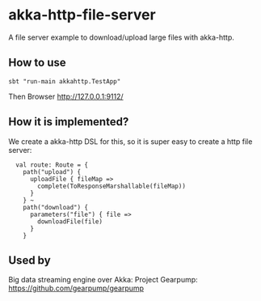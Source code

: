 # akka-http-file-server

A file server example to download/upload large files with akka-http.

## How to use
```sbt "run-main akkahttp.TestApp"```

Then Browser http://127.0.0.1:9112/

## How it is implemented?
We create a akka-http DSL for this, so it is super easy to create a http file server:

```
  val route: Route = {
    path("upload") {
      uploadFile { fileMap =>
        complete(ToResponseMarshallable(fileMap))
      }
    } ~
    path("download") {
      parameters("file") { file =>
        downloadFile(file)
      }
    } 
```

## Used by
Big data streaming engine over Akka:
Project Gearpump:  https://github.com/gearpump/gearpump
